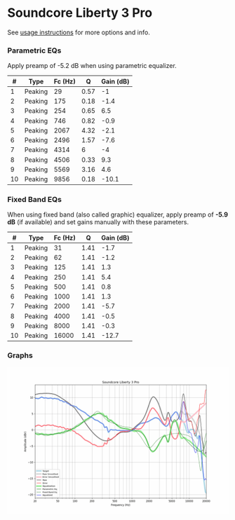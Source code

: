 # Soundcore Liberty 3 Pro
See [usage instructions](https://github.com/jaakkopasanen/AutoEq#usage) for more options and info.

### Parametric EQs
Apply preamp of -5.2 dB when using parametric equalizer.

|   # | Type    |   Fc (Hz) |    Q |   Gain (dB) |
|-----|---------|-----------|------|-------------|
|   1 | Peaking |        29 | 0.57 |        -1   |
|   2 | Peaking |       175 | 0.18 |        -1.4 |
|   3 | Peaking |       254 | 0.65 |         6.5 |
|   4 | Peaking |       746 | 0.82 |        -0.9 |
|   5 | Peaking |      2067 | 4.32 |        -2.1 |
|   6 | Peaking |      2496 | 1.57 |        -7.6 |
|   7 | Peaking |      4314 | 6    |        -4   |
|   8 | Peaking |      4506 | 0.33 |         9.3 |
|   9 | Peaking |      5569 | 3.16 |         4.6 |
|  10 | Peaking |      9856 | 0.18 |       -10.1 |

### Fixed Band EQs
When using fixed band (also called graphic) equalizer, apply preamp of **-5.9 dB** (if available) and set gains manually with these parameters.

|   # | Type    |   Fc (Hz) |    Q |   Gain (dB) |
|-----|---------|-----------|------|-------------|
|   1 | Peaking |        31 | 1.41 |        -1.7 |
|   2 | Peaking |        62 | 1.41 |        -1.2 |
|   3 | Peaking |       125 | 1.41 |         1.3 |
|   4 | Peaking |       250 | 1.41 |         5.4 |
|   5 | Peaking |       500 | 1.41 |         0.8 |
|   6 | Peaking |      1000 | 1.41 |         1.3 |
|   7 | Peaking |      2000 | 1.41 |        -5.7 |
|   8 | Peaking |      4000 | 1.41 |        -0.5 |
|   9 | Peaking |      8000 | 1.41 |        -0.3 |
|  10 | Peaking |     16000 | 1.41 |       -12.7 |

### Graphs
![](./Soundcore%20Liberty%203%20Pro.png)
